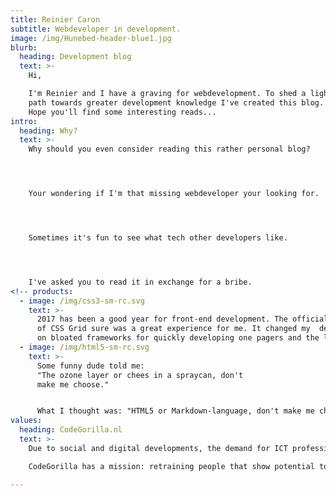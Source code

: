 ```yaml
---
title: Reinier Caron
subtitle: Webdeveloper in development.
image: /img/Hunebed-header-blue1.jpg
blurb:
  heading: Development blog
  text: >-
    Hi,

    I'm Reinier and I have a graving for webdevelopment. To shed a light on my
    path towards greater development knowledge I've created this blog.
    Hope you'll find some interesting reads...
intro:
  heading: Why?
  text: >-
    Why should you even consider reading this rather personal blog?




    Your wondering if I'm that missing webdeveloper your looking for.




    Sometimes it's fun to see what tech other developers like.




    I've asked you to read it in exchange for a bribe.  
<!-- products:
  - image: /img/css3-sm-rc.svg
    text: >-
      2017 has been a good year for front-end development. The official arrival
      of CSS Grid sure was a great experience for me. It changed my  dependency
      on bloated frameworks for quickly developing one pagers and the likes.  
  - image: /img/html5-sm-rc.svg
    text: >-
      Some funny dude told me:
      "The ozone layer or chees in a spraycan, don't
      make me choose."  


      What I thought was: "HTML5 or Markdown-language, don't make me choose." -->
values:
  heading: CodeGorilla.nl
  text: >-
    Due to social and digital developments, the demand for ICT professionals greatly outnumbers the current supply. Future growth in demand is likely. Many companies find themselves struggling to fill open ICT vacancies, even failing to find suitable professionals at all. Shortage of ICT staff often impacts business performance and innovation directly. There's fierce competition between companies looking to hire new talent.

    CodeGorilla has a mission: retraining people that show potential to become ICT professionals  

---
```


